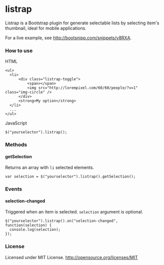 listrap
=======

Listrap is a Bootstrap plugin for generate selectable lists by selecting item's thumbnail, ideal for mobile applications.

For a live example, see http://bootsnipp.com/snippets/v8RXA.

<h3>How to use</h3>

HTML

    <ul>
      <li>
          <div class="listrap-toggle">
              <span></span>
              <img src="http://lorempixel.com/60/60/people/?v=1" class="img-circle" />
          </div>
          <strong>My option</strong>
      </li>
      ...
    </ul>

JavaScript

    $("yourselector").listrap();
    
    
<h3>Methods</h3>

<h4>getSelection</h4>

Returns an array with <code>li</code> selected elements.
    
    var selection = $("yourselector").listrap().getSelection();
    
    
<h3>Events</h3>

<h4>selection-changed</h4>

Triggered when an item is selected. <code>selection</code> argument is optional.

    $("yourselector").listrap().on("selection-changed", function(selection) {
      console.log(selection);
    });
    
    
<h3>License</h3>

Licensed under MIT License.
http://opensource.org/licenses/MIT
